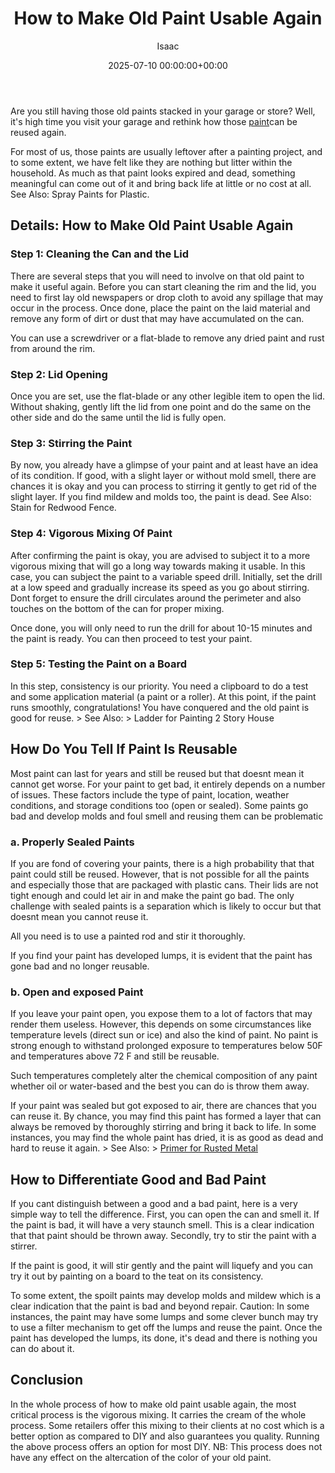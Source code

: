 ﻿---
title: How to Make Old Paint Usable Again
description: Are you still having those old paints stacked in your garage or store? Well, it's high time you visit your garage and rethink how those paint can be reused...
slug: /how-to-make-old-paint-usable-again/
date: 2025-07-10 00:00:00+00:00
lastmod: 2025-07-10 00:00:00+03:00
author: Isaac
categories:
- DIY Paintings
tags:
- diy-paintings
- old
- paint
layout: post
---

Are you still having those old paints stacked in your garage or store? Well, it's high time you visit your garage and rethink how those [paint](https://pestpolicy.com/airless-paint-sprayer-tips/)can be reused again.

For most of us, those paints are usually leftover after a painting project, and to some extent, we have felt like they are nothing but litter within the household. As much as that paint looks expired and dead, something meaningful can come out of it and bring back life at little or no cost at all. See Also: Spray Paints for Plastic.

##  Details: How to Make Old Paint Usable Again

###  Step 1: Cleaning the Can and the Lid

There are several steps that you will need to involve on that old paint to make it useful again. Before you can start cleaning the rim and the lid, you need to first lay old newspapers or drop cloth to avoid any spillage that may occur in the process. Once done, place the paint on the laid material and remove any form of dirt or dust that may have accumulated on the can.

You can use a screwdriver or a flat-blade to remove any dried paint and rust from around the rim.


###  Step 2: Lid Opening

Once you are set, use the flat-blade or any other legible item to open the lid. Without shaking, gently lift the lid from one point and do the same on the other side and do the same until the lid is fully open.

###  Step 3: Stirring the Paint

By now, you already have a glimpse of your paint and at least have an idea of its condition. If good, with a slight layer or without mold smell, there are chances it is okay and you can process to stirring it gently to get rid of the slight layer. If you find mildew and molds too, the paint is dead. See Also: Stain for Redwood Fence.

###  Step 4: Vigorous Mixing Of Paint

After confirming the paint is okay, you are advised to subject it to a more vigorous mixing that will go a long way towards making it usable. In this case, you can subject the paint to a variable speed drill. Initially, set the drill at a low speed and gradually increase its speed as you go about stirring. Dont forget to ensure the drill circulates around the perimeter and also touches on the bottom of the can for proper mixing.

Once done, you will only need to run the drill for about 10-15 minutes and the paint is ready. You can then proceed to test your paint.

###  Step 5: Testing the Paint on a Board

In this step, consistency is our priority. You need a clipboard to do a test and some application material (a paint or a roller). At this point, if the paint runs smoothly, congratulations! You have conquered and the old paint is good for reuse. > See Also: > Ladder for Painting 2 Story House

##  How Do You Tell If Paint Is Reusable

Most paint can last for years and still be reused but that doesnt mean it cannot get worse. For your paint to get bad, it entirely depends on a number of issues. These factors include the type of paint, location, weather conditions, and storage conditions too (open or sealed). Some paints go bad and develop molds and foul smell and reusing them can be problematic

###  a. Properly Sealed Paints

If you are fond of covering your paints, there is a high probability that that paint could still be reused. However, that is not possible for all the paints and especially those that are packaged with plastic cans. Their lids are not tight enough and could let air in and make the paint go bad. The only challenge with sealed paints is a separation which is likely to occur but that doesnt mean you cannot reuse it.

All you need is to use a painted rod and stir it thoroughly.

If you find your paint has developed lumps, it is evident that the paint has gone bad and no longer reusable.


###  b. Open and exposed Paint

If you leave your paint open, you expose them to a lot of factors that may render them useless. However, this depends on some circumstances like temperature levels (direct sun or ice) and also the kind of paint. No paint is strong enough to withstand prolonged exposure to temperatures below 50F and temperatures above 72 F and still be reusable.

Such temperatures completely alter the chemical composition of any paint whether oil or water-based and the best you can do is throw them away.

If your paint was sealed but got exposed to air, there are chances that you can reuse it. By chance, you may find this paint has formed a layer that can always be removed by thoroughly stirring and bring it back to life. In some instances, you may find the whole paint has dried, it is as good as dead and hard to reuse it again. > See Also: > [Primer for Rusted Metal](https://pestpolicy.com/best-primer-for-rusted-metal/)

##  How to Differentiate Good and Bad Paint

If you cant distinguish between a good and a bad paint, here is a very simple way to tell the difference. First, you can open the can and smell it. If the paint is bad, it will have a very staunch smell. This is a clear indication that that paint should be thrown away. Secondly, try to stir the paint with a stirrer.

If the paint is good, it will stir gently and the paint will liquefy and you can try it out by painting on a board to the teat on its consistency.

To some extent, the spoilt paints may develop molds and mildew which is a clear indication that the paint is bad and beyond repair. Caution: In some instances, the paint may have some lumps and some clever bunch may try to use a filter mechanism to get off the lumps and reuse the paint. Once the paint has developed the lumps, its done, it's dead and there is nothing you can do about it.


##  Conclusion

In the whole process of how to make old paint usable again, the most critical process is the vigorous mixing. It carries the cream of the whole process. Some retailers offer this mixing to their clients at no cost which is a better option as compared to DIY and also guarantees you quality. Running the above process offers an option for most DIY. NB: This process does not have any effect on the altercation of the color of your old paint.

